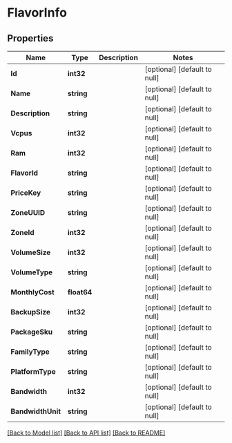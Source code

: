 # FlavorInfo

## Properties
Name | Type | Description | Notes
------------ | ------------- | ------------- | -------------
**Id** | **int32** |  | [optional] [default to null]
**Name** | **string** |  | [optional] [default to null]
**Description** | **string** |  | [optional] [default to null]
**Vcpus** | **int32** |  | [optional] [default to null]
**Ram** | **int32** |  | [optional] [default to null]
**FlavorId** | **string** |  | [optional] [default to null]
**PriceKey** | **string** |  | [optional] [default to null]
**ZoneUUID** | **string** |  | [optional] [default to null]
**ZoneId** | **int32** |  | [optional] [default to null]
**VolumeSize** | **int32** |  | [optional] [default to null]
**VolumeType** | **string** |  | [optional] [default to null]
**MonthlyCost** | **float64** |  | [optional] [default to null]
**BackupSize** | **int32** |  | [optional] [default to null]
**PackageSku** | **string** |  | [optional] [default to null]
**FamilyType** | **string** |  | [optional] [default to null]
**PlatformType** | **string** |  | [optional] [default to null]
**Bandwidth** | **int32** |  | [optional] [default to null]
**BandwidthUnit** | **string** |  | [optional] [default to null]

[[Back to Model list]](../README.md#documentation-for-models) [[Back to API list]](../README.md#documentation-for-api-endpoints) [[Back to README]](../README.md)

